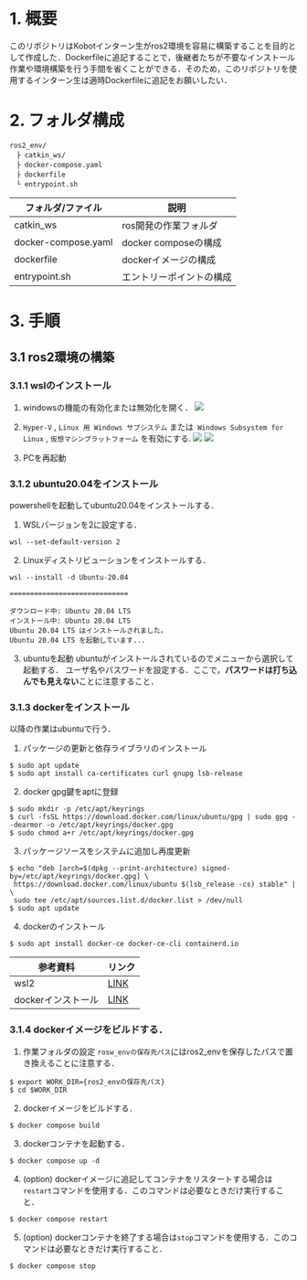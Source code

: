 # 1. 概要
このリポジトリはKobotインターン生がros2環境を容易に構築することを目的として作成した．Dockerfileに追記することで，後継者たちが不要なインストール作業や環境構築を行う手間を省くことができる．そのため，このリポジトリを使用するインターン生は適時Dockerfileに追記をお願いしたい．

# 2. フォルダ構成

```shell
ros2_env/
　├ catkin_ws/
　├ docker-compose.yaml
　├ dockerfile
　└ entrypoint.sh
```

| フォルダ/ファイル | 説明 |
| ---- | ---- |
| catkin_ws | ros開発の作業フォルダ |
| docker-compose.yaml | docker composeの構成 |
| dockerfile | dockerイメージの構成 |
| entrypoint.sh | エントリーポイントの構成 |

# 3. 手順

## 3.1 ros2環境の構築

### 3.1.1 wslのインストール
1. windowsの機能の有効化または無効化を開く．
![](./asset/img/img1.avif)

2. `Hyper-V` , `Linux 用 Windows サブシステム` または` Windows Subsystem for Linux` , `仮想マシンプラットフォーム` を有効にする.
![](./asset/img/img2.avif)
![](./asset/img/img3.avif)

3. PCを再起動

### 3.1.2 ubuntu20.04をインストール

powershellを起動してubuntu20.04をインストールする．

1. WSLバージョンを2に設定する．
```shell
wsl --set-default-version 2
```

2. Linuxディストリビューションをインストールする．
```shell
wsl --install -d Ubuntu-20.04

=============================

ダウンロード中: Ubuntu 20.04 LTS
インストール中: Ubuntu 20.04 LTS
Ubuntu 20.04 LTS はインストールされました。
Ubuntu 20.04 LTS を起動しています...
```

3. ubuntuを起動
ubuntuがインストールされているのでメニューから選択して起動する．
ユーザ名やパスワードを設定する．ここで，**パスワードは打ち込んでも見えない**ことに注意すること．

### 3.1.3 dockerをインストール

以降の作業はubuntuで行う．

1. パッケージの更新と依存ライブラリのインストール
```shell
$ sudo apt update
$ sudo apt install ca-certificates curl gnupg lsb-release
```

2. docker gpg鍵をaptに登録
```shell
$ sudo mkdir -p /etc/apt/keyrings
$ curl -fsSL https://download.docker.com/linux/ubuntu/gpg | sudo gpg --dearmor -o /etc/apt/keyrings/docker.gpg
$ sudo chmod a+r /etc/apt/keyrings/docker.gpg
```
3. パッケージソースをシステムに追加し再度更新
```shell
$ echo "deb [arch=$(dpkg --print-architecture) signed-by=/etc/apt/keyrings/docker.gpg] \
 https://download.docker.com/linux/ubuntu $(lsb_release -cs) stable" | \
 sudo tee /etc/apt/sources.list.d/docker.list > /dev/null
$ sudo apt update
```
4. dockerのインストール
```shell
$ sudo apt install docker-ce docker-ce-cli containerd.io
```

| 参考資料 | リンク |
| ---- | ---- |
| wsl2 | [LINK](https://qiita.com/ryome/items/240f36923f5cb989da27) |
| dockerインストール | [LINK](https://kinsta.com/jp/blog/install-docker-ubuntu/) |

### 3.1.4 dockerイメージをビルドする．

1. 作業フォルダの設定
`rosw_envの保存先パス`にはros2_envを保存したパスで置き換えることに注意する．

```shell
$ export WORK_DIR={ros2_envの保存先パス}
$ cd $WORK_DIR
```

2. dockerイメージをビルドする．
```shell
$ docker compose build
```

3. dockerコンテナを起動する．
```shell
$ docker compose up -d
```

4. (option) dockerイメージに追記してコンテナをリスタートする場合は`restart`コマンドを使用する．このコマンドは必要なときだけ実行すること．
```shell
$ docker compose restart
```

5. (option) dockerコンテナを終了する場合は`stop`コマンドを使用する．このコマンドは必要なときだけ実行すること．
```shell
$ docker compose stop
```